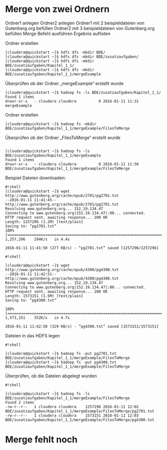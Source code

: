 # Merge von zwei Ordnern
Ordner1 anlegen
Ordner2 anlegen
Ordner1 mit 2 beispieldateien von Gutenberg.org befüllen
Ordner2 mit 3 beispieldateien von Gutenberg.org befüllen
Merge Befehl ausführen
Ergebnis auflisten

Ordner erstellen

```
[cloudera@quickstart ~]$ hdfs dfs -mkdir BDE/
[cloudera@quickstart ~]$ hdfs dfs -mkdir BDE/zusatzaufgaben/
[cloudera@quickstart ~]$ hdfs dfs -mkdir BDE/zusatzaufgaben/Kapitel_1_1/
[cloudera@quickstart ~]$ hdfs dfs -mkdir BDE/zusatzaufgaben/Kapitel_1_1/mergeExample
```

Überprüfen ob der Ordner „mergeExample“ erstellt wurde

```
[cloudera@quickstart ~]$ hadoop fs -ls BDE/zusatzaufgaben/Kapitel_1_1/
Found 1 items
drwxr-xr-x   - cloudera cloudera          0 2016-01-11 11:31 mergeExample
```

Ordner erstellen

```
[cloudera@quickstart ~]$ hadoop fs -mkdir BDE/zusatzaufgaben/Kapitel_1_1/mergeExample/FilesToMerge
```

Überprüfen ob der Ordner „FilesToMerge“ erstellt wurde

```

[cloudera@quickstart ~]$ hadoop fs -ls BDE/zusatzaufgaben/Kapitel_1_1/mergeExample
Found 1 items
drwxr-xr-x   - cloudera cloudera          0 2016-01-11 11:50 BDE/zusatzaufgaben/Kapitel_1_1/mergeExample/FilesToMerge
```

Beispiel Dateien downloaden:

```
#!shell
[cloudera@quickstart ~]$ wget http://www.gutenberg.org/cache/epub/2701/pg2701.txt
--2016-01-11 11:41:45--  http://www.gutenberg.org/cache/epub/2701/pg2701.txt
Resolving www.gutenberg.org... 152.19.134.47
Connecting to www.gutenberg.org|152.19.134.47|:80... connected.
HTTP request sent, awaiting response... 200 OK
Length: 1257296 (1.2M) [text/plain]
Saving to: “pg2701.txt”
100%[=======================================================================================================================================>] 1,257,296    294K/s   in 4.4s    
    
2016-01-11 11:41:50 (277 KB/s) - “pg2701.txt” saved [1257296/1257296]
```

```
#!shell

[cloudera@quickstart ~]$ wget http://www.gutenberg.org/cache/epub/4300/pg4300.txt
--2016-01-11 11:42:51--  http://www.gutenberg.org/cache/epub/4300/pg4300.txt
Resolving www.gutenberg.org... 152.19.134.47
Connecting to www.gutenberg.org|152.19.134.47|:80... connected.
HTTP request sent, awaiting response... 200 OK
Length: 1573151 (1.5M) [text/plain]
Saving to: “pg4300.txt”

100%[=======================================================================================================================================>] 1,573,151    352K/s   in 4.7s    

2016-01-11 11:42:58 (329 KB/s) - “pg4300.txt” saved [1573151/1573151]
```

Dateien in das HDFS legen

```
#!shell

[cloudera@quickstart ~]$ hadoop fs -put pg2701.txt BDE/zusatzaufgaben/Kapitel_1_1/mergeExample/FilesToMerge
[cloudera@quickstart ~]$ hadoop fs -put pg4300.txt BDE/zusatzaufgaben/Kapitel_1_1/mergeExample/FilesToMerge
```

Überprüfen, ob die Dateien abgelegt wurden

```
#!shell

[cloudera@quickstart ~]$ hadoop fs -ls BDE/zusatzaufgaben/Kapitel_1_1/mergeExample/FilesToMerge
Found 2 items
-rw-r--r--   1 cloudera cloudera    1257296 2016-01-11 12:02 BDE/zusatzaufgaben/Kapitel_1_1/mergeExample/FilesToMerge/pg2701.txt
-rw-r--r--   1 cloudera cloudera    1573151 2016-01-11 12:03 BDE/zusatzaufgaben/Kapitel_1_1/mergeExample/FilesToMerge/pg4300.txt
```

# Merge fehlt noch #
